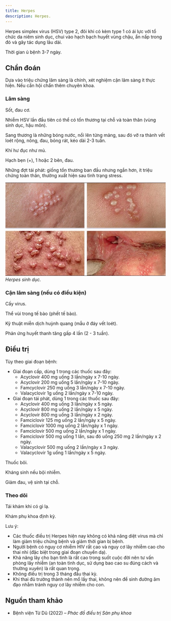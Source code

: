 ```yaml
---
title: Herpes
description: Herpes.
---
```


Herpes simplex virus (HSV) type 2, đôi khi có kèm type 1 có ái lực với tổ chức da niêm sinh dục, chui vào hạch bạch huyết vùng chậu, ẩn nấp trong đó và gây tác dụng lâu dài.

Thời gian ủ bệnh 3-7 ngày.

## Chẩn đoán

Dựa vào triệu chứng lâm sàng là chính, xét nghiệm cận lâm sàng ít thực hiện. Nếu cần hội chẩn thêm chuyên khoa.

### Lâm sàng

Sốt, đau cơ.

Nhiễm HSV lần đầu tiên có thể có tổn thương tại chỗ và toàn thân (vùng sinh dục, hậu môn).

Sang thương là những bóng nước, nổi lên từng mảng, sau đó vỡ ra thành vết loét rộng, nông, đau, bỏng rát, kéo dài 2-3 tuần.

Khí hư đục như mủ.

Hạch bẹn (+), 1 hoặc 2 bên, đau.

Những đợt tái phát: giống tổn thương ban đầu nhưng ngắn hơn, ít triệu chứng toàn thân, thường xuất hiện sau tình trạng stress.

![Herpes sinh dục](../../../../assets/phu-khoa/herpes/herpes.jpg)
_Herpes sinh dục._

### Cận lâm sàng (nếu có điều kiện)

Cấy virus.

Thể vùi trong tế bào (phết tế bào).

Kỹ thuật miễn dịch huỳnh quang (mẫu ở đáy vết loét).

Phản ứng huyết thanh tăng gấp 4 lần (2 - 3 tuần).

## Điều trị

Tùy theo giai đoạn bệnh:

- Giai đoạn cấp, dùng 1 trong các thuốc sau đây:
  - Acyclovir 400 mg uống 3 lần/ngày x 7-10 ngày.
  - Acyclovir 200 mg uống 5 lần/ngày x 7-10 ngày.
  - Famcyclovir 250 mg uống 3 lần/ngày x 7-10 ngày.
  - Valacyclovir 1g uống 2 lần/ngày x 7-10 ngày.
- Giai đoạn tái phát, dùng 1 trong các thuốc sau đây:
  - Acyclovir 400 mg uống 3 lần/ngày x 5 ngày.
  - Acyclovir 800 mg uống 2 lần/ngày x 5 ngày.
  - Acyclovir 800 mg uống 3 lần/ngày x 2 ngày.
  - Famciclovir 125 mg uống 2 lần/ngày x 5 ngày.
  - Famciclovir 1000 mg uống 2 lần/ngày x 1 ngày.
  - Famciclovir 500 mg uống 2 lần/ngày x 1 ngày.
  - Famciclovir 500 mg uống 1 lần, sau đó uống 250 mg 2 lần/ngày x 2 ngày.
  - Valacyclovir 500 mg uống 2 lần/ngày x 3 ngày.
  - Valacyclovir 1g uống 1 lần/ngày x 5 ngày.

Thuốc bôi.

Kháng sinh nếu bội nhiễm.

Giảm đau, vệ sinh tại chỗ.

### Theo dõi

Tái khám khi có gì lạ.

Khám phụ khoa định kỳ.

Lưu ý:

- Các thuốc điều trị Herpes hiện nay không có khả năng diệt virus mà chỉ làm giảm triệu chứng bệnh và giảm thời gian bị bệnh.
- Người bệnh có nguy cơ nhiễm HIV rất cao và nguy cơ lây nhiễm cao cho thai nhi (đặc biệt trong giai đoạn chuyển dạ).
- Khả năng lây cho bạn tình là rất cao trong suốt cuộc đời nên tư vấn phòng lây nhiễm (an toàn tình dục, sử dụng bao cao su đúng cách và thường xuyên) là rất quan trọng.
- Không điều trị trong 3 tháng đầu thai kỳ.
- Khi thai đủ trưởng thành nên mổ lấy thai, không nên để sinh đường âm đạo nhằm tránh nguy cơ lây nhiễm cho con.

## Nguồn tham khảo

- Bệnh viện Từ Dũ (2022) – _Phác đồ điều trị Sản phụ khoa_

